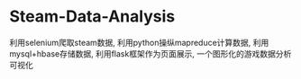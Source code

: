 # Steam-Data-Analysis
利用selenium爬取steam数据, 利用python操纵mapreduce计算数据, 利用mysql+hbase存储数据, 利用flask框架作为页面展示,  一个图形化的游戏数据分析可视化

